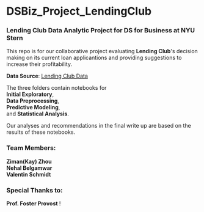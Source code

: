 # DSBiz_Project_LendingClub

### Lending Club Data Analytic Project for DS for Business at NYU Stern 


This repo is for our collaborative project evaluating **Lending Club**'s decision making on its current loan applicantions and providing suggestions to increase their profitability. 

**Data Source**: [Lending Club Data](https://www.lendingclub.com/info/download-data.action)

The three folders contain notebooks for <br/>
**Initial Exploratory**, <br/>
**Data Preprocessing**, <br/>
**Predictive Modeling**, <br/>
and **Statistical Analysis**.<br/>

Our analyses and recommendations in the final write up are based on the results of these notebooks.


### Team Members:
**Ziman(Kay) Zhou**<br/>
**Nehal Belgamwar**<br/>
**Valentin Schmidt**


### Special Thanks to:
**Prof. Foster Provost** !
